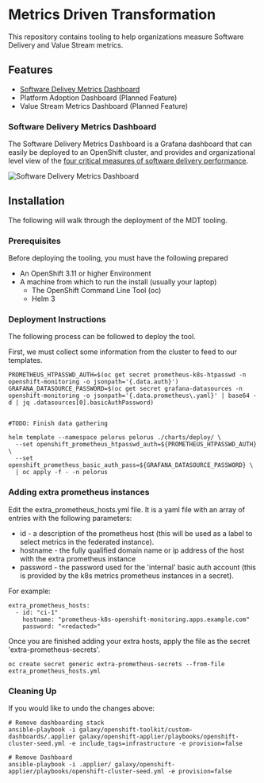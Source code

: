 # Metrics Driven Transformation

This repository contains tooling to help organizations measure Software Delivery and Value Stream metrics.

## Features

* [Software Delivey Metrics Dashboard](#software-delivery-metrics-dashboard)
* Platform Adoption Dashboard (Planned Feature)
* Value Stream Metrics Dashboard (Planned Feature)

### Software Delivery Metrics Dashboard

The Software Delivery Metrics Dashboard is a Grafana dashboard that can easily be deployed to an OpenShift cluster, and provides and organizational level view of the [four critical measures of software delivery performance](https://blog.openshift.com/exploring-a-metrics-driven-approach-to-transformation/).

![Software Delivery Metrics Dashboard](media/sdm-dashboard.png)

## Installation

The following will walk through the deployment of the MDT tooling.

### Prerequisites

Before deploying the tooling, you must have the following prepared

* An OpenShift 3.11 or higher Environment
* A machine from which to run the install (usually your laptop)
  * The OpenShift Command Line Tool (oc)
  * Helm 3

### Deployment Instructions

The following process can be followed to deploy the tool.

First, we must collect some information from the cluster to feed to our templates.

    PROMETHEUS_HTPASSWD_AUTH=$(oc get secret prometheus-k8s-htpasswd -n openshift-monitoring -o jsonpath='{.data.auth}')
    GRAFANA_DATASOURCE_PASSWORD=$(oc get secret grafana-datasources -n openshift-monitoring -o jsonpath='{.data.prometheus\.yaml}' | base64 -d | jq .datasources[0].basicAuthPassword)


    #TODO: Finish data gathering

    helm template --namespace pelorus pelorus ./charts/deploy/ \
      --set openshift_prometheus_htpasswd_auth=${PROMETHEUS_HTPASSWD_AUTH} \
      --set openshift_prometheus_basic_auth_pass=${GRAFANA_DATASOURCE_PASSWORD} \
      | oc apply -f - -n pelorus

### Adding extra prometheus instances

Edit the extra_prometheus_hosts.yml file.  It is a yaml file with an array of entries with the following parameters:

* id - a description of the prometheus host (this will be used as a label to select metrics in the federated instance).
* hostname - the fully qualified domain name or ip address of the host with the extra prometheus instance
* password - the password used for the 'internal' basic auth account (this is provided by the k8s metrics prometheus instances in a secret).

For example:

    extra_prometheus_hosts:
      - id: "ci-1"
        hostname: "prometheus-k8s-openshift-monitoring.apps.example.com"
        password: "<redacted>"

Once you are finished adding your extra hosts, apply the file as the secret 'extra-prometheus-secrets'.

    oc create secret generic extra-prometheus-secrets --from-file extra_prometheus_hosts.yml

### Cleaning Up

If you would like to undo the changes above:

    # Remove dashboarding stack
    ansible-playbook -i galaxy/openshift-toolkit/custom-dashboards/.applier galaxy/openshift-applier/playbooks/openshift-cluster-seed.yml -e include_tags=infrastructure -e provision=false

    # Remove Dashboard
    ansible-playbook -i .applier/ galaxy/openshift-applier/playbooks/openshift-cluster-seed.yml -e provision=false
